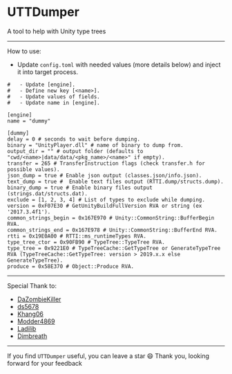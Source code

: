# UTTDumper
A tool to help with Unity type trees
_____________________________________________________________________________________________________________________________
How to use:
 - Update `config.toml` with needed values (more details below) and inject it into target process.

```
#	- Update [engine].
#	- Define new key [<name>].
#	- Update values of fields.
#	- Update name in [engine].

[engine]
name = "dummy"

[dummy]
delay = 0 # seconds to wait before dumping.
binary = "UnityPlayer.dll" # name of binary to dump from.
output_dir = "" # output folder (defaults to "cwd/<name>|data/data/<pkg_name>/<name>" if empty).
transfer = 265 # TransferInstruction flags (check transfer.h for possible values).
json_dump = true # Enable json output (classes.json/info.json).
text_dump = true #	Enable text files output (RTTI.dump/structs.dump).
binary_dump = true # Enable binary files output (strings.dat/structs.dat).
exclude = [1, 2, 3, 4] # List of types to exclude while dumping.
version = 0xF07E30 # GetUnityBuildFullVersion RVA or string (ex '2017.3.4f1').
common_strings_begin = 0x167E970 # Unity::CommonString::BufferBegin RVA.
common_strings_end = 0x167E978 # Unity::CommonString::BufferEnd RVA.
rtti = 0x19E0A00 # RTTI::ms_runtimeTypes RVA.
type_tree_ctor = 0x90FB90 # TypeTree::TypeTree RVA.
type_tree = 0x9221E0 # TypeTreeCache::GetTypeTree or GenerateTypeTree RVA (TypeTreeCache::GetTypeTree: version > 2019.x.x else GenerateTypeTree).
produce = 0x58E370 # Object::Produce RVA.
```
_____________________________________________________________________________________________________________________________
Special Thank to:
- [DaZombieKiller](https://github.com/DaZombieKiller)
- [ds5678](https://github.com/ds5678)
- [Khang06](https://github.com/Khang06)
- [Modder4869](https://github.com/Modder4869)
- [Ladilib](https://github.com/ladilib/)
- [Dimbreath](https://github.com/Dimbreath)
_____________________________________________________________________________________________________________________________

If you find `UTTDumper` useful, you can leave a star 😄
Thank you, looking forward for your feedback
